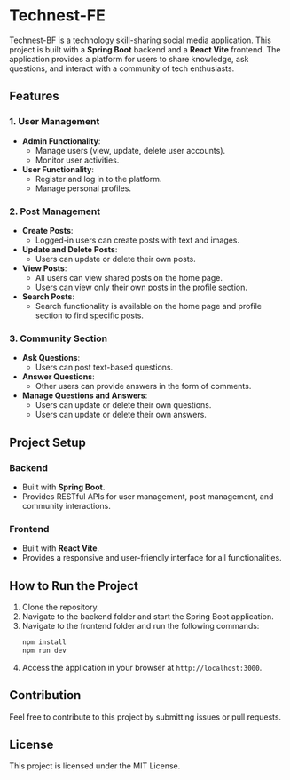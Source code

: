 # Technest-FE

Technest-BF is a technology skill-sharing social media application. This project is built with a **Spring Boot** backend and a **React Vite** frontend. The application provides a platform for users to share knowledge, ask questions, and interact with a community of tech enthusiasts.

## Features

### 1. User Management
- **Admin Functionality**:  
    - Manage users (view, update, delete user accounts).  
    - Monitor user activities.  
- **User Functionality**:  
    - Register and log in to the platform.  
    - Manage personal profiles.  

### 2. Post Management
- **Create Posts**:  
    - Logged-in users can create posts with text and images.  
- **Update and Delete Posts**:  
    - Users can update or delete their own posts.  
- **View Posts**:  
    - All users can view shared posts on the home page.  
    - Users can view only their own posts in the profile section.  
- **Search Posts**:  
    - Search functionality is available on the home page and profile section to find specific posts.  

### 3. Community Section
- **Ask Questions**:  
    - Users can post text-based questions.  
- **Answer Questions**:  
    - Other users can provide answers in the form of comments.  
- **Manage Questions and Answers**:  
    - Users can update or delete their own questions.  
    - Users can update or delete their own answers.  

## Project Setup

### Backend
- Built with **Spring Boot**.  
- Provides RESTful APIs for user management, post management, and community interactions.  

### Frontend
- Built with **React Vite**.  
- Provides a responsive and user-friendly interface for all functionalities.  

## How to Run the Project

1. Clone the repository.  
2. Navigate to the backend folder and start the Spring Boot application.  
3. Navigate to the frontend folder and run the following commands:  
     ```bash
     npm install
     npm run dev
     ```
4. Access the application in your browser at `http://localhost:3000`.

## Contribution
Feel free to contribute to this project by submitting issues or pull requests.  

## License
This project is licensed under the MIT License.  
